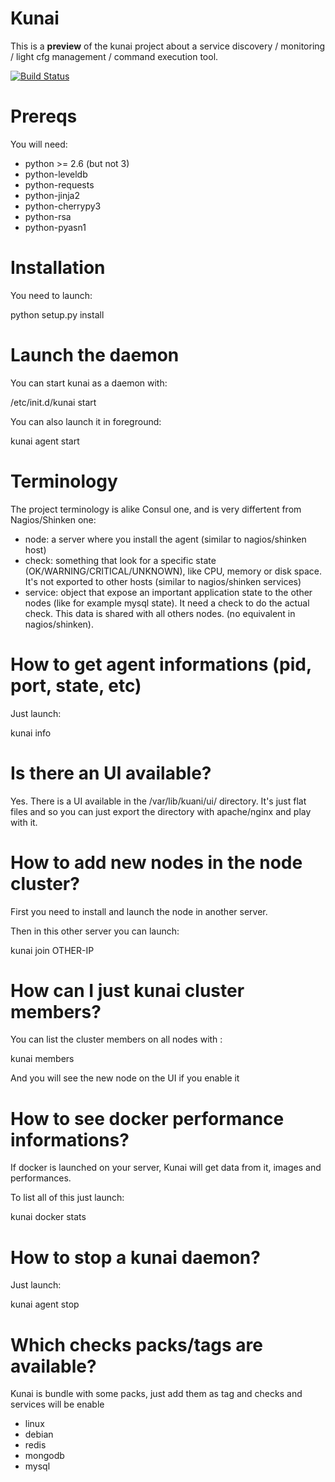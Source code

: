Kunai
======

This is a **preview** of the kunai project about a service discovery / monitoring / light cfg management / command execution tool.

[![Build Status](https://travis-ci.org/naparuba/kunai.svg)](https://travis-ci.org/naparuba/kunai)


Prereqs
========

You will need:

  * python >= 2.6 (but not 3)
  * python-leveldb
  * python-requests
  * python-jinja2 
  * python-cherrypy3
  * python-rsa
  * python-pyasn1




Installation
==============

You need to launch:
   
   python setup.py install


Launch the daemon
=================

You can start kunai as a daemon with:
 
   /etc/init.d/kunai start

You can also launch it in foreground:

   kunai agent start


Terminology
===========

The project terminology is alike Consul one, and is very differtent from Nagios/Shinken one:
  * node: a server where you install the agent (similar to nagios/shinken host)
  * check: something that look for a specific state (OK/WARNING/CRITICAL/UNKNOWN), like CPU, memory or disk space. It's not exported to other hosts  (similar to nagios/shinken services)
  * service: object that expose an important application state to the other nodes (like for example mysql state). It need a check to do the actual check. This data is shared with all others nodes. (no equivalent in nagios/shinken).
 

How to get agent informations (pid, port, state, etc)
=====================================================


Just launch:

   kunai info


Is there an UI available?
=========================

Yes. There is a UI available in the /var/lib/kuani/ui/ directory. It's just flat files and so you can just export the directory with apache/nginx and play with it.


How to add new nodes in the node cluster?
=========================================

First you need to install and launch the node in another server.

Then in this other server you can launch:
  
   kunai join  OTHER-IP


How can I just kunai cluster members?
=====================================

You can list the cluster members on all nodes with :

  kunai  members

And you will see the new node on the UI if you enable it



How to see docker performance informations?
===========================================

If docker is launched on your server, Kunai will get data from it, images and performances.

To list all of this just launch:

  kunai docker stats


How to stop a kunai daemon?
===========================

Just launch:
  
  kunai agent stop


Which checks packs/tags are available?
======================================

Kunai is bundle with some packs, just add them as tag and checks and services will be enable

  * linux
  * debian
  * redis
  * mongodb
  * mysql


